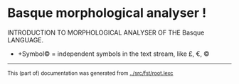 
# Basque morphological analyser                             !
INTRODUCTION TO MORPHOLOGICAL ANALYSER OF THE Basque LANGUAGE.



* +Symbol© = independent symbols in the text stream, like £, €, ©






* * *
<small>This (part of) documentation was generated from [../src/fst/root.lexc](http://github.com/giellalt/lang-eus/blob/main/../src/fst/root.lexc)</small>